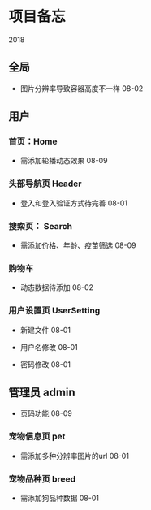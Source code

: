 # 项目备忘

2018

## 全局

- 图片分辨率导致容器高度不一样 08-02

## 用户 

### 首页：Home

- 需添加轮播动态效果 08-09


### 头部导航页 Header

- 登入和登入验证方式待完善 08-01

### 搜索页： Search

- 需添加价格、年龄、疫苗筛选 08-09

### 购物车  

- 动态数据待添加  08-02

### 用户设置页 UserSetting

- 新建文件 08-01

- 用户名修改 08-01

- 密码修改 08-01


## 管理员 admin

- 页码功能 08-09

### 宠物信息页 pet

- 需添加多种分辨率图片的url 08-01

### 宠物品种页 breed

- 需添加狗品种数据 08-01                                                                                                                                                                                                                                             



